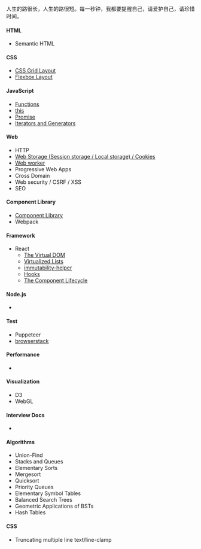人生的路很长，人生的路很短。每一秒钟，我都要提醒自己，请爱护自己，请珍惜时间。


#### HTML
- Semantic HTML

#### CSS
- [CSS Grid Layout](https://github.com/haleyhuiliu/Notes/blob/master/CSS%20Grid%20Layout%20(Done).md)
- [Flexbox Layout](https://github.com/haleyhuiliu/Notes/blob/master/Flexbox%20(In%20Progress).md)

#### JavaScript
- [Functions](https://github.com/haleyhuiliu/Notes/blob/master/Functions%20(Done).md)
- [this](https://github.com/haleyhuiliu/Notes/blob/master/this%20(In%20Progress).md)
- [Promise](https://github.com/haleyhuiliu/Notes/blob/master/Promise%20(In%20Progress).md)
- [Iterators and Generators](https://github.com/haleyhuiliu/Notes/blob/master/Iterators%20and%20Generators%20(Done).md)

#### Web
- HTTP
- [Web Storage (Session storage / Local storage) / Cookies](https://github.com/haleyhuiliu/Notes/blob/master/Web%20Storage%20(In%20Progress).md)
- [Web worker](https://github.com/haleyhuiliu/Notes/blob/master/Web%20workers%20(In%20Progress).md)
- Progressive Web Apps
- Cross Domain
- Web security / CSRF / XSS
- SEO

#### Component Library
- [Component Library](https://github.com/haleyhuiliu/Notes/blob/master/Component%20library%20(In%20progress).md)
- Webpack

#### Framework
- React
  - [The Virtual DOM](https://github.com/haleyhuiliu/Notes/blob/master/The%20Virtual%20DOM%20(In%20Progress).md)
  - [Virtualized Lists](https://github.com/haleyhuiliu/Notes/blob/master/Virtualized%20Lists%20(In%20Progress).md)
  - [immutability-helper]()
  - [Hooks](https://github.com/haleyhuiliu/Notes/blob/master/Hooks%20(In%20progress).md)
  - [The Component Lifecycle](https://github.com/haleyhuiliu/Notes/blob/master/The%20Component%20Lifecycle%20(In%20progress).md)
  
#### Node.js
-
  
#### Test
- Puppeteer 
- [browserstack](https://www.browserstack.com/) 

#### Performance
-

#### Visualization
- D3
- WebGL


#### Interview Docs
- 

#### Algorithms
- Union-Find
- Stacks and Queues
- Elementary Sorts
- Mergesort
- Quicksort
- Priority Queues
- Elementary Symbol Tables
- Balanced Search Trees
- Geometric Applications of BSTs
- Hash Tables


#### CSS
- Truncating multiple line text/line-clamp
